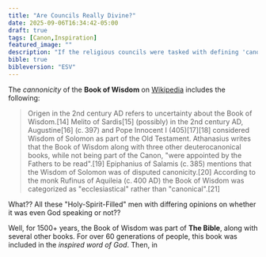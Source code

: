 ```yaml
---
title: "Are Councils Really Divine?"
date: 2025-09-06T16:34:42-05:00
draft: true
tags: [Canon,Inspiration]
featured_image: ""
description: "If the religious councils were tasked with defining 'canon of scripture', allegedly while 'inspired', then why did they take hundreds of years to declare it? Why did they make mistakes they had to correct later? Is the Holy Spirit error-prone? Does the Holy Spirit change his mind?"
bible: true
bibleversion: "ESV"
---
```


The *cannonicity* of the **Book of Wisdom** on [Wikipedia](https://en.wikipedia.org/wiki/Book_of_Wisdom#Canonicity) includes the following:

> Origen in the 2nd century AD refers to uncertainty about the Book of Wisdom.[14] Melito of Sardis[15] (possibly) in the 2nd century AD, Augustine[16] (c. 397) and Pope Innocent I (405)[17][18] considered Wisdom of Solomon as part of the Old Testament. Athanasius writes that the Book of Wisdom along with three other deuterocanonical books, while not being part of the Canon, "were appointed by the Fathers to be read".[19] Epiphanius of Salamis (c. 385) mentions that the Wisdom of Solomon was of disputed canonicity.[20] According to the monk Rufinus of Aquileia (c. 400 AD) the Book of Wisdom was categorized as "ecclesiastical" rather than "canonical".[21]

What?? All these "Holy-Spirit-Filled" men with differing opinions on whether it was even God speaking or not??

Well, for 1500+ years, the Book of Wisdom was part of **The Bible**, along with several other books. For over 60 generations of people, this book was included in the *inspired word of God*.  Then, in 


